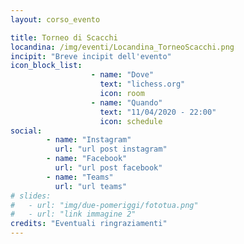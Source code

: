```yaml
---
layout: corso_evento

title: Torneo di Scacchi
locandina: /img/eventi/Locandina_TorneoScacchi.png
incipit: "Breve incipit dell'evento"
icon_block_list:
                  - name: "Dove"
                    text: "lichess.org"
                    icon: room
                  - name: "Quando"
                    text: "11/04/2020 - 22:00"
                    icon: schedule
social:
        - name: "Instagram"
          url: "url post instagram"
        - name: "Facebook"
          url: "url post facebook"
        - name: "Teams"
          url: "url teams"
# slides:
#   - url: "img/due-pomeriggi/fototua.png"
#   - url: "link immagine 2"
credits: "Eventuali ringraziamenti"
---
```

